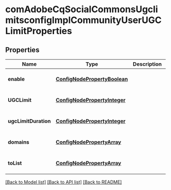 # comAdobeCqSocialCommonsUgclimitsconfigImplCommunityUserUGCLimitProperties

## Properties
Name | Type | Description | Notes
------------ | ------------- | ------------- | -------------
**enable** | [**ConfigNodePropertyBoolean**](ConfigNodePropertyBoolean.md) |  | [optional] [default to null]
**UGCLimit** | [**ConfigNodePropertyInteger**](ConfigNodePropertyInteger.md) |  | [optional] [default to null]
**ugcLimitDuration** | [**ConfigNodePropertyInteger**](ConfigNodePropertyInteger.md) |  | [optional] [default to null]
**domains** | [**ConfigNodePropertyArray**](ConfigNodePropertyArray.md) |  | [optional] [default to null]
**toList** | [**ConfigNodePropertyArray**](ConfigNodePropertyArray.md) |  | [optional] [default to null]

[[Back to Model list]](../README.md#documentation-for-models) [[Back to API list]](../README.md#documentation-for-api-endpoints) [[Back to README]](../README.md)


